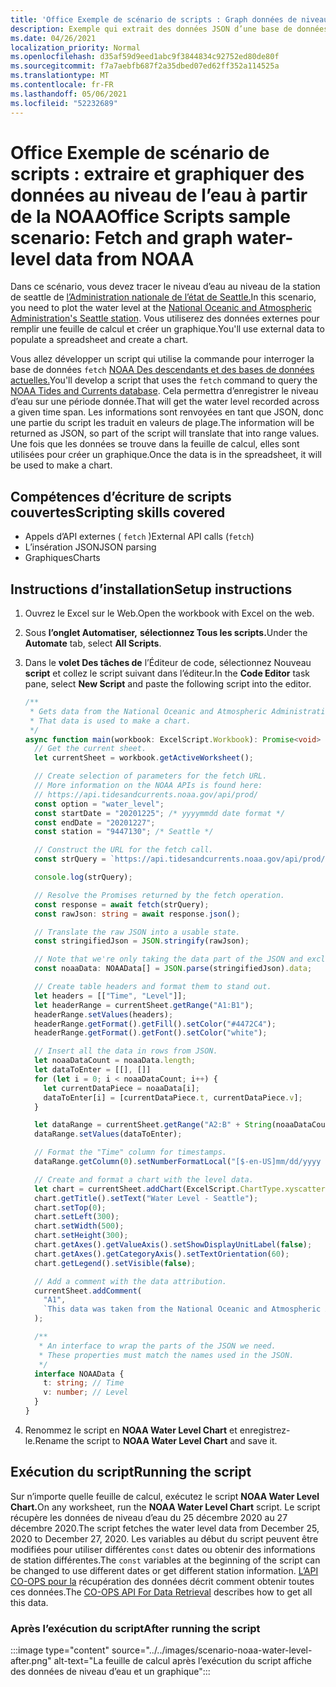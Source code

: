 ```yaml
---
title: 'Office Exemple de scénario de scripts : Graph données de niveau d’eau à partir de la NOAA'
description: Exemple qui extrait des données JSON d’une base de données NOAA et les utilise pour créer un graphique.
ms.date: 04/26/2021
localization_priority: Normal
ms.openlocfilehash: d35af59d9eed1abc9f3844834c92752ed80de80f
ms.sourcegitcommit: f7a7aebfb687f2a35dbed07ed62ff352a114525a
ms.translationtype: MT
ms.contentlocale: fr-FR
ms.lasthandoff: 05/06/2021
ms.locfileid: "52232689"
---
```

# <a name="office-scripts-sample-scenario-fetch-and-graph-water-level-data-from-noaa"></a><span data-ttu-id="0c5cd-103">Office Exemple de scénario de scripts : extraire et graphiquer des données au niveau de l’eau à partir de la NOAA</span><span class="sxs-lookup"><span data-stu-id="0c5cd-103">Office Scripts sample scenario: Fetch and graph water-level data from NOAA</span></span>

<span data-ttu-id="0c5cd-104">Dans ce scénario, vous devez tracer le niveau d’eau au niveau de la station de seattle de [l’Administration nationale de l’état de Seattle.](https://tidesandcurrents.noaa.gov/stationhome.html?id=9447130)</span><span class="sxs-lookup"><span data-stu-id="0c5cd-104">In this scenario, you need to plot the water level at the [National Oceanic and Atmospheric Administration's Seattle station](https://tidesandcurrents.noaa.gov/stationhome.html?id=9447130).</span></span> <span data-ttu-id="0c5cd-105">Vous utiliserez des données externes pour remplir une feuille de calcul et créer un graphique.</span><span class="sxs-lookup"><span data-stu-id="0c5cd-105">You'll use external data to populate a spreadsheet and create a chart.</span></span>

<span data-ttu-id="0c5cd-106">Vous allez développer un script qui utilise la commande pour interroger la base de données `fetch` [NOAA Des descendants et des bases de données actuelles.](https://tidesandcurrents.noaa.gov/)</span><span class="sxs-lookup"><span data-stu-id="0c5cd-106">You'll develop a script that uses the `fetch` command to query the [NOAA Tides and Currents database](https://tidesandcurrents.noaa.gov/).</span></span> <span data-ttu-id="0c5cd-107">Cela permettra d’enregistrer le niveau d’eau sur une période donnée.</span><span class="sxs-lookup"><span data-stu-id="0c5cd-107">That will get the water level recorded across a given time span.</span></span> <span data-ttu-id="0c5cd-108">Les informations sont renvoyées en tant que JSON, donc une partie du script les traduit en valeurs de plage.</span><span class="sxs-lookup"><span data-stu-id="0c5cd-108">The information will be returned as JSON, so part of the script will translate that into range values.</span></span> <span data-ttu-id="0c5cd-109">Une fois que les données se trouve dans la feuille de calcul, elles sont utilisées pour créer un graphique.</span><span class="sxs-lookup"><span data-stu-id="0c5cd-109">Once the data is in the spreadsheet, it will be used to make a chart.</span></span>

## <a name="scripting-skills-covered"></a><span data-ttu-id="0c5cd-110">Compétences d’écriture de scripts couvertes</span><span class="sxs-lookup"><span data-stu-id="0c5cd-110">Scripting skills covered</span></span>

- <span data-ttu-id="0c5cd-111">Appels d’API externes ( `fetch` )</span><span class="sxs-lookup"><span data-stu-id="0c5cd-111">External API calls (`fetch`)</span></span>
- <span data-ttu-id="0c5cd-112">L’insération JSON</span><span class="sxs-lookup"><span data-stu-id="0c5cd-112">JSON parsing</span></span>
- <span data-ttu-id="0c5cd-113">Graphiques</span><span class="sxs-lookup"><span data-stu-id="0c5cd-113">Charts</span></span>

## <a name="setup-instructions"></a><span data-ttu-id="0c5cd-114">Instructions d’installation</span><span class="sxs-lookup"><span data-stu-id="0c5cd-114">Setup instructions</span></span>

1. <span data-ttu-id="0c5cd-115">Ouvrez le Excel sur le Web.</span><span class="sxs-lookup"><span data-stu-id="0c5cd-115">Open the workbook with Excel on the web.</span></span>

1. <span data-ttu-id="0c5cd-116">Sous **l’onglet Automatiser,** **sélectionnez Tous les scripts.**</span><span class="sxs-lookup"><span data-stu-id="0c5cd-116">Under the **Automate** tab, select **All Scripts**.</span></span>

1. <span data-ttu-id="0c5cd-117">Dans le **volet Des tâches de** l’Éditeur de code, sélectionnez Nouveau **script** et collez le script suivant dans l’éditeur.</span><span class="sxs-lookup"><span data-stu-id="0c5cd-117">In the **Code Editor** task pane, select **New Script** and paste the following script into the editor.</span></span>

    ```TypeScript
    /**
     * Gets data from the National Oceanic and Atmospheric Administration's Tides and Currents database. 
     * That data is used to make a chart.
     */
    async function main(workbook: ExcelScript.Workbook): Promise<void> {
      // Get the current sheet.
      let currentSheet = workbook.getActiveWorksheet();
    
      // Create selection of parameters for the fetch URL.
      // More information on the NOAA APIs is found here: 
      // https://api.tidesandcurrents.noaa.gov/api/prod/
      const option = "water_level";
      const startDate = "20201225"; /* yyyymmdd date format */
      const endDate = "20201227";
      const station = "9447130"; /* Seattle */
    
      // Construct the URL for the fetch call.
      const strQuery = `https://api.tidesandcurrents.noaa.gov/api/prod/datagetter?product=${option}&begin_date=${startDate}&end_date=${endDate}&datum=MLLW&station=${station}&units=english&time_zone=gmt&application=NOS.COOPS.TAC.WL&format=json`;
    
      console.log(strQuery);
    
      // Resolve the Promises returned by the fetch operation.
      const response = await fetch(strQuery);
      const rawJson: string = await response.json();
    
      // Translate the raw JSON into a usable state.
      const stringifiedJson = JSON.stringify(rawJson);
    
      // Note that we're only taking the data part of the JSON and excluding the metadata.
      const noaaData: NOAAData[] = JSON.parse(stringifiedJson).data;
    
      // Create table headers and format them to stand out.
      let headers = [["Time", "Level"]];
      let headerRange = currentSheet.getRange("A1:B1");
      headerRange.setValues(headers);
      headerRange.getFormat().getFill().setColor("#4472C4");
      headerRange.getFormat().getFont().setColor("white");
    
      // Insert all the data in rows from JSON.
      let noaaDataCount = noaaData.length;
      let dataToEnter = [[], []]
      for (let i = 0; i < noaaDataCount; i++) {
        let currentDataPiece = noaaData[i];
        dataToEnter[i] = [currentDataPiece.t, currentDataPiece.v];
      }
    
      let dataRange = currentSheet.getRange("A2:B" + String(noaaDataCount + 1)); /* +1 to account for the title row */
      dataRange.setValues(dataToEnter);
    
      // Format the "Time" column for timestamps.
      dataRange.getColumn(0).setNumberFormatLocal("[$-en-US]mm/dd/yyyy hh:mm AM/PM;@");
    
      // Create and format a chart with the level data.
      let chart = currentSheet.addChart(ExcelScript.ChartType.xyscatterSmooth, dataRange);
      chart.getTitle().setText("Water Level - Seattle");
      chart.setTop(0);
      chart.setLeft(300);
      chart.setWidth(500);
      chart.setHeight(300);
      chart.getAxes().getValueAxis().setShowDisplayUnitLabel(false);
      chart.getAxes().getCategoryAxis().setTextOrientation(60);
      chart.getLegend().setVisible(false);
    
      // Add a comment with the data attribution.
      currentSheet.addComment(
        "A1",
        `This data was taken from the National Oceanic and Atmospheric Administration's Tides and Currents database on ${new Date(Date.now())}.`
      );
    
      /**
       * An interface to wrap the parts of the JSON we need.
       * These properties must match the names used in the JSON.
       */ 
      interface NOAAData {
        t: string; // Time
        v: number; // Level
      }
    }
    ```

1. <span data-ttu-id="0c5cd-118">Renommez le script en **NOAA Water Level Chart** et enregistrez-le.</span><span class="sxs-lookup"><span data-stu-id="0c5cd-118">Rename the script to **NOAA Water Level Chart** and save it.</span></span>

## <a name="running-the-script"></a><span data-ttu-id="0c5cd-119">Exécution du script</span><span class="sxs-lookup"><span data-stu-id="0c5cd-119">Running the script</span></span>

<span data-ttu-id="0c5cd-120">Sur n’importe quelle feuille de calcul, exécutez le script **NOAA Water Level Chart.**</span><span class="sxs-lookup"><span data-stu-id="0c5cd-120">On any worksheet, run the **NOAA Water Level Chart** script.</span></span> <span data-ttu-id="0c5cd-121">Le script récupère les données de niveau d’eau du 25 décembre 2020 au 27 décembre 2020.</span><span class="sxs-lookup"><span data-stu-id="0c5cd-121">The script fetches the water level data from December 25, 2020 to December 27, 2020.</span></span> <span data-ttu-id="0c5cd-122">Les variables au début du script peuvent être modifiées pour utiliser différentes `const` dates ou obtenir des informations de station différentes.</span><span class="sxs-lookup"><span data-stu-id="0c5cd-122">The `const` variables at the beginning of the script can be changed to use different dates or get different station information.</span></span> <span data-ttu-id="0c5cd-123">[L’API CO-OPS pour la](https://api.tidesandcurrents.noaa.gov/api/prod/) récupération des données décrit comment obtenir toutes ces données.</span><span class="sxs-lookup"><span data-stu-id="0c5cd-123">The [CO-OPS API For Data Retrieval](https://api.tidesandcurrents.noaa.gov/api/prod/) describes how to get all this data.</span></span>

### <a name="after-running-the-script"></a><span data-ttu-id="0c5cd-124">Après l’exécution du script</span><span class="sxs-lookup"><span data-stu-id="0c5cd-124">After running the script</span></span>

:::image type="content" source="../../images/scenario-noaa-water-level-after.png" alt-text="La feuille de calcul après l’exécution du script affiche des données de niveau d’eau et un graphique":::
